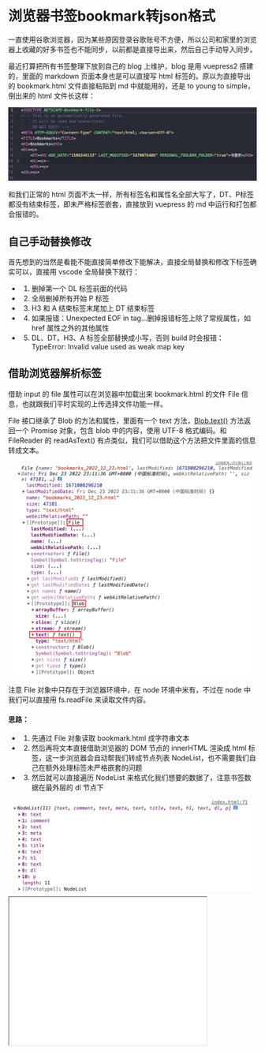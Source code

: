 # 浏览器书签bookmark转json格式

一直使用谷歌浏览器，因为某些原因登录谷歌账号不方便，所以公司和家里的浏览器上收藏的好多书签也不能同步，以前都是直接导出来，然后自己手动导入同步。

最近打算把所有书签整理下放到自己的 blog 上维护，blog 是用 vuepress2 搭建的，里面的 markdown 页面本身也是可以直接写 html 标签的。原以为直接导出的 bookmark.html 文件直接粘贴到 md 中就能用的，还是 to young to simple，倒出来的 html 文件长这样：

<img src="./1.png">

和我们正常的 html 页面不太一样，所有标签名和属性名全部大写了，DT、P标签都没有结束标签，即未严格标签嵌套，直接放到 vuepress 的 md 中运行和打包都会报错的。

## 自己手动替换修改

首先想到的当然是看能不能直接简单修改下能解决，直接全局替换和修改下标签确实可以，直接用 vscode 全局替换下就行：

* 1. 删掉第一个 DL 标签前面的代码
* 2. 全局删掉所有开始 P 标签
* 3. H3 和 A 结束标签末尾加上 DT 结束标签
* 4. 如果报错：Unexpected EOF in tag...删掉报错标签上除了常规属性，如 href 属性之外的其他属性
* 5. DL、DT、H3、A 标签全部替换成小写，否则 build 时会报错：TypeError: Invalid value used as weak map key

## 借助浏览器解析标签

借助 input 的 file 属性可以在浏览器中加载出来 bookmark.html 的文件 File 信息，也就跟我们平时实现的上传选择文件功能一样。

File 接口继承了 Blob 的方法和属性，里面有一个 text 方法，[Blob.text()](https://developer.mozilla.org/zh-CN/docs/Web/API/Blob/text) 方法返回一个 Promise 对象，包含 blob 中的内容，使用 UTF-8 格式编码。和 FileReader 的 readAsText() 有点类似，我们可以借助这个方法把文件里面的信息转成文本。

<img src="./2.png">

注意 File 对象中只存在于浏览器环境中，在 node 环境中米有，不过在 node 中我们可以直接用 fs.readFile 来读取文件内容。

#### 思路：
* 1. 先通过 File 对象读取 bookmark.html 成字符串文本
* 2. 然后再将文本直接借助浏览器的 DOM 节点的 innerHTML 渲染成 html 标签，这一步浏览器会自动帮我们转成节点列表 NodeList，也不需要我们自己在额外处理标签未严格嵌套的问题
* 3. 然后就可以直接遍历 NodeList 来格式化我们想要的数据了，注意书签数据在最外层的 dl 节点下

<img src="./3.png">

<iframe src="./format.html" height="300" width="400" />

## nodejs 版本

大题思路其实和浏览器版本一样，只不过解析 dom 节点我们需要借助第三方 dom 库，如 htmlparser2

## 系统自动生成的书签json文件

Chrome 浏览器其实有自动生成的json文件，具体位置：

* windows 系统 C:\Users\Administrator\AppData\Local\Google\Chrome\User Data\Default\Bookmarks
* mac 系统 	/Users/${一般是你的电脑账号名}/Library/Application Support/Google/Chrome/Default/Bookmarks

也可以直接在谷歌浏览器地址栏输入 chrome://version，会自动加载出有关谷歌浏览器的各种信息。